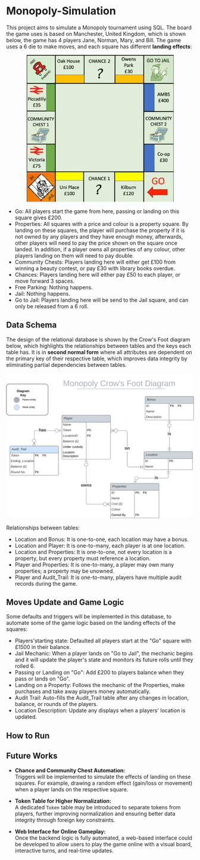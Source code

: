 # Monopoly-Simulation

This project aims to simulate a Monopoly tournament using SQL. The board the game uses is based on Manchester, United Kingdom, which is shown below, the game has 4 players Jane, Norman, Mary, and Bill. The game uses a 6 die to make moves, and each square has different **landing effects**:

<p align="center">
  <img src="monopoly.jpg"/>
</p>


- Go: All players start the game from here, passing or landing on this square gives £200.
- Properties: All squares with a price and colour is a property square. By landing on these squares, the player will purchase the property if it is not owned by any players and they have enough money, afterwards, other players will need to pay the price shown on the square once landed. In addition, if a player owns all properties of any colour, other players landing on them will need to pay double.
- Community Chests: Players landing here will either get £100 from winning a beauty contest, or pay £30 with library books overdue.
- Chances: Players landing here will either pay £50 to each player, or move forward 3 spaces.
- Free Parking: Nothing happens.
- Jail: Nothing happens.
- Go to Jail: Players landing here will be send to the Jail square, and can only be released from a 6 roll.


## Data Schema
The design of the relational database is shown by the Crow's Foot diagram below, which highlights the relationships between tables and the keys each table has. It is in **second normal form** where all attributes are dependent on the primary key of their respective table, which improves data integrity by eliminating partial dependencies between tables.

<p align="center">
  <img src="monopoly_cfd.svg"/>
</p>

Relationships between tables:
- Location and Bonus:
  It is one-to-one, each location may have a bonus.
- Location and Player:
  It is one-to-many, each player is at one location.
- Location and Properties:
  It is one-to-one, not every location is a property, but every property must reference a location.
- Player and Properties:
  It is one-to-many, a player may own many properties; a property may be unowned.
- Player and Audit_Trail:
  It is one-to-many, players have multiple audit records during the game.

## Moves Update and Game Logic
Some defaults and triggers will be implemented in this database, to automate some of the game logic based on the landing effects of the squares:
- Players'starting state:
  Defaulted all players start at the "Go" square with £1500 in their balance.
- Jail Mechanic:
  When a player lands on "Go to Jail", the mechanic begins and it will update the player's state and monitors its future rolls until they rolled 6.
- Passing or Landing on "Go":
  Add £200 to players balance when they pass or lands on "Go".
- Landing on a Property:
  Follows the mechanic of the Properties, make purchases and take away players money automatically.
- Audit Trail:
  Auto-fills the Audit_Trail table after any changes in location, balance, or rounds of the players.
- Location Description:
  Update any displays when a players' location is updated.


## How to Run


## Future Works
- **Chance and Community Chest Automation:**  
  Triggers will be implemented to simulate the effects of landing on these squares. For example, drawing a random effect (gain/loss or movement) when a player lands on the respective square.

- **Token Table for Higher Normalization:**  
  A dedicated `Token` table may be introduced to separate tokens from players, further improving normalization and ensuring better data integrity through foreign key constraints.

- **Web Interface for Online Gameplay:**  
  Once the backend logic is fully automated, a web-based interface could be developed to allow users to play the game online with a visual board, interactive turns, and real-time updates.
